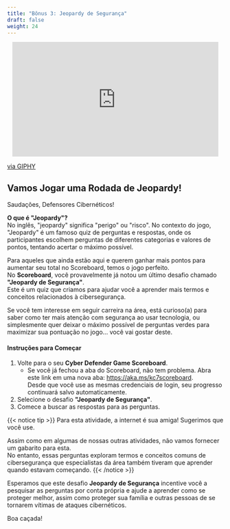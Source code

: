 ```yaml
---
title: "Bônus 3: Jeopardy de Segurança"
draft: false
weight: 24
---
```

<p style="text-align: center;"><iframe src="https://giphy.com/embed/1vZaAcldbX8Xh6lMlV" width="480" height="267" frameBorder="0" class="giphy-embed" allowFullScreen></iframe><p><a href="https://giphy.com/gifs/jeopardy-the-jeopardy-you-know-1vZaAcldbX8Xh6lMlV">via GIPHY</a></p>

## Vamos Jogar uma Rodada de Jeopardy!

Saudações, Defensores Cibernéticos!

**O que é "Jeopardy"?**  
No inglês, "jeopardy" significa "perigo" ou "risco". No contexto do jogo, "Jeopardy" é um famoso quiz de perguntas e respostas, onde os participantes escolhem perguntas de diferentes categorias e valores de pontos, tentando acertar o máximo possível.

Para aqueles que ainda estão aqui e querem ganhar mais pontos para aumentar seu total no Scoreboard, temos o jogo perfeito.  
No **Scoreboard**, você provavelmente já notou um último desafio chamado **"Jeopardy de Segurança"**.  
Este é um quiz que criamos para ajudar você a aprender mais termos e conceitos relacionados à cibersegurança.  

Se você tem interesse em seguir carreira na área, está curioso(a) para saber como ter mais atenção com segurança ao usar tecnologia, ou simplesmente quer deixar o máximo possível de perguntas verdes para maximizar sua pontuação no jogo... você vai gostar deste.

#### Instruções para Começar

1. Volte para o seu **Cyber Defender Game Scoreboard**.  
     - Se você já fechou a aba do Scoreboard, não tem problema. Abra este link em uma nova aba: https://aka.ms/kc7scoreboard.  
       Desde que você use as mesmas credenciais de login, seu progresso continuará salvo automaticamente.  
2. Selecione o desafio **"Jeopardy de Segurança"**.  
3. Comece a buscar as respostas para as perguntas.

{{< notice tip >}}
Para esta atividade, a internet é sua amiga! Sugerimos que você use.  

Assim como em algumas de nossas outras atividades, não vamos fornecer um gabarito para esta.  
No entanto, essas perguntas exploram termos e conceitos comuns de cibersegurança que especialistas da área também tiveram que aprender quando estavam começando.
{{< /notice >}}

Esperamos que este desafio **Jeopardy de Segurança** incentive você a pesquisar as perguntas por conta própria e ajude a aprender como se proteger melhor, assim como proteger sua família e outras pessoas de se tornarem vítimas de ataques cibernéticos.

Boa caçada!
